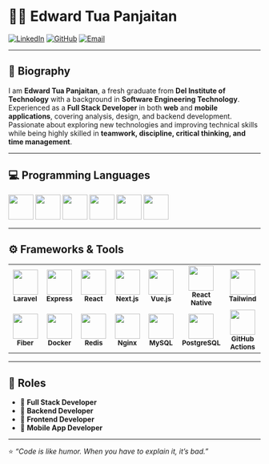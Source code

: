 # 👨‍💻 Edward Tua Panjaitan

[![LinkedIn](https://img.shields.io/badge/LinkedIn-Edward%20Tua%20Panjaitan-blue?logo=linkedin)](https://www.linkedin.com/in/edward-tua-panjaitan/)
[![GitHub](https://img.shields.io/badge/GitHub-seccret404-black?logo=github)](https://github.com/seccret404)
[![Email](https://img.shields.io/badge/Email-edwardtua25%40gmail.com-red?logo=gmail)](mailto:edwardtua25@gmail.com)

---

## 📌 Biography
I am **Edward Tua Panjaitan**, a fresh graduate from **Del Institute of Technology** with a background in **Software Engineering Technology**.  
Experienced as a **Full Stack Developer** in both **web** and **mobile applications**, covering analysis, design, and backend development.  
Passionate about exploring new technologies and improving technical skills while being highly skilled in **teamwork, discipline, critical thinking, and time management**.

---

## 💻 Programming Languages
<p align="left">
  <img src="https://cdn.jsdelivr.net/gh/devicons/devicon/icons/javascript/javascript-original.svg" width="50"/>
  <img src="https://cdn.jsdelivr.net/gh/devicons/devicon/icons/typescript/typescript-original.svg" width="50"/>
  <img src="https://cdn.jsdelivr.net/gh/devicons/devicon/icons/php/php-original.svg" width="50"/>
  <img src="https://cdn.jsdelivr.net/gh/devicons/devicon/icons/go/go-original.svg" width="50"/>
  <img src="https://cdn.jsdelivr.net/gh/devicons/devicon/icons/java/java-original.svg" width="50"/>
  <img src="https://cdn.jsdelivr.net/gh/devicons/devicon/icons/html5/html5-original.svg" width="50"/>
</p>

---

## ⚙️ Frameworks & Tools

<table>
  <tr>
    <td align="center" width="100">
      <img src="https://www.vectorlogo.zone/logos/laravel/laravel-icon.svg" width="50"/><br>
      <sub><b>Laravel</b></sub>
    </td>
    <td align="center" width="100">
      <img src="https://cdn.jsdelivr.net/gh/devicons/devicon/icons/express/express-original.svg" width="50"/><br>
      <sub><b>Express</b></sub>
    </td>
    <td align="center" width="100">
      <img src="https://cdn.jsdelivr.net/gh/devicons/devicon/icons/react/react-original.svg" width="50"/><br>
      <sub><b>React</b></sub>
    </td>
    <td align="center" width="100">
      <img src="https://cdn.jsdelivr.net/gh/devicons/devicon/icons/nextjs/nextjs-original.svg" width="50"/><br>
      <sub><b>Next.js</b></sub>
    </td>
    <td align="center" width="100">
      <img src="https://cdn.jsdelivr.net/gh/devicons/devicon/icons/vuejs/vuejs-original.svg" width="50"/><br>
      <sub><b>Vue.js</b></sub>
    </td>
    <td align="center" width="100">
      <img src="https://cdn.jsdelivr.net/gh/devicons/devicon/icons/react/react-original.svg" width="50"/><br>
      <sub><b>React Native</b></sub>
    </td>
    <td align="center" width="100">
      <img src="https://www.vectorlogo.zone/logos/tailwindcss/tailwindcss-icon.svg" width="50"/><br>
      <sub><b>Tailwind</b></sub>
    </td>
  </tr>
  <tr>
    <td align="center" width="100">
      <img src="https://cdn.jsdelivr.net/gh/devicons/devicon/icons/go/go-original.svg" width="50"/><br>
      <sub><b>Fiber</b></sub>
    </td>
    <td align="center" width="100">
      <img src="https://cdn.jsdelivr.net/gh/devicons/devicon/icons/docker/docker-original.svg" width="50"/><br>
      <sub><b>Docker</b></sub>
    </td>
    <td align="center" width="100">
      <img src="https://cdn.jsdelivr.net/gh/devicons/devicon/icons/redis/redis-original.svg" width="50"/><br>
      <sub><b>Redis</b></sub>
    </td>
    <td align="center" width="100">
      <img src="https://cdn.jsdelivr.net/gh/devicons/devicon/icons/nginx/nginx-original.svg" width="50"/><br>
      <sub><b>Nginx</b></sub>
    </td>
    <td align="center" width="100">
      <img src="https://cdn.jsdelivr.net/gh/devicons/devicon/icons/mysql/mysql-original.svg" width="50"/><br>
      <sub><b>MySQL</b></sub>
    </td>
    <td align="center" width="100">
      <img src="https://cdn.jsdelivr.net/gh/devicons/devicon/icons/postgresql/postgresql-original.svg" width="50"/><br>
      <sub><b>PostgreSQL</b></sub>
    </td>
    <td align="center" width="100">
      <img src="https://avatars.githubusercontent.com/u/44036562?s=200&v=4" width="50"/><br>
      <sub><b>GitHub Actions</b></sub>
    </td>
  </tr>
</table>


---

## 🎯 Roles
- 🔹 **Full Stack Developer**  
- 🔹 **Backend Developer**  
- 🔹 **Frontend Developer**  
- 🔹 **Mobile App Developer**  

---

⭐ *“Code is like humor. When you have to explain it, it’s bad.”*  
